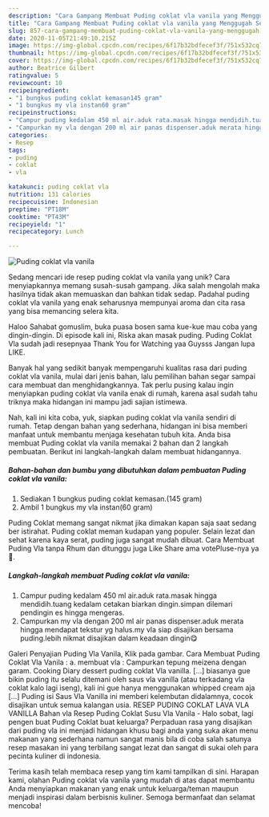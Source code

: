 ```yaml
---
description: "Cara Gampang Membuat Puding coklat vla vanila yang Menggugah Selera"
title: "Cara Gampang Membuat Puding coklat vla vanila yang Menggugah Selera"
slug: 857-cara-gampang-membuat-puding-coklat-vla-vanila-yang-menggugah-selera
date: 2020-11-05T21:49:10.215Z
image: https://img-global.cpcdn.com/recipes/6f17b32bdfecef3f/751x532cq70/puding-coklat-vla-vanila-foto-resep-utama.jpg
thumbnail: https://img-global.cpcdn.com/recipes/6f17b32bdfecef3f/751x532cq70/puding-coklat-vla-vanila-foto-resep-utama.jpg
cover: https://img-global.cpcdn.com/recipes/6f17b32bdfecef3f/751x532cq70/puding-coklat-vla-vanila-foto-resep-utama.jpg
author: Beatrice Gilbert
ratingvalue: 5
reviewcount: 10
recipeingredient:
- "1 bungkus puding coklat kemasan145 gram"
- "1 bungkus my vla instan60 gram"
recipeinstructions:
- "Campur puding kedalam 450 ml air.aduk rata.masak hingga mendidih.tuang kedalam cetakan biarkan dingin.simpan dilemari pendingin es hingga mengeras."
- "Campurkan my vla dengan 200 ml air panas dispenser.aduk merata hingga mendapat tekstur yg halus.my vla siap disajikan bersama puding.lebih nikmat disajikan dalam keadaan dingin😋"
categories:
- Resep
tags:
- puding
- coklat
- vla

katakunci: puding coklat vla 
nutrition: 131 calories
recipecuisine: Indonesian
preptime: "PT18M"
cooktime: "PT43M"
recipeyield: "1"
recipecategory: Lunch

---
```



![Puding coklat vla vanila](https://img-global.cpcdn.com/recipes/6f17b32bdfecef3f/751x532cq70/puding-coklat-vla-vanila-foto-resep-utama.jpg)

Sedang mencari ide resep puding coklat vla vanila yang unik? Cara menyiapkannya memang susah-susah gampang. Jika salah mengolah maka hasilnya tidak akan memuaskan dan bahkan tidak sedap. Padahal puding coklat vla vanila yang enak seharusnya mempunyai aroma dan cita rasa yang bisa memancing selera kita.

Haloo Sahabat gomuslim, buka puasa bosen sama kue-kue mau coba yang dingin-dingin. Di episode kali ini, Riska akan masak puding. Puding Coklat Vla sudah jadi resepnyaa Thank You for Watching yaa Guysss Jangan lupa LIKE.

Banyak hal yang sedikit banyak mempengaruhi kualitas rasa dari puding coklat vla vanila, mulai dari jenis bahan, lalu pemilihan bahan segar sampai cara membuat dan menghidangkannya. Tak perlu pusing kalau ingin menyiapkan puding coklat vla vanila enak di rumah, karena asal sudah tahu triknya maka hidangan ini mampu jadi sajian istimewa.


Nah, kali ini kita coba, yuk, siapkan puding coklat vla vanila sendiri di rumah. Tetap dengan bahan yang sederhana, hidangan ini bisa memberi manfaat untuk membantu menjaga kesehatan tubuh kita. Anda bisa membuat Puding coklat vla vanila memakai 2 bahan dan 2 langkah pembuatan. Berikut ini langkah-langkah dalam membuat hidangannya.

<!--inarticleads1-->

##### Bahan-bahan dan bumbu yang dibutuhkan dalam pembuatan Puding coklat vla vanila:

1. Sediakan 1 bungkus puding coklat kemasan.(145 gram)
1. Ambil 1 bungkus my vla instan(60 gram)


Puding Coklat memang sangat nikmat jika dimakan kapan saja saat sedang ber istirahat. Puding coklat meman kudapan yang populer. Selain lezat dan sehat karena kaya serat, puding juga sangat mudah dibuat. Cara Membuat Puding Vla tanpa Rhum dan ditunggu juga Like Share ama votePluse-nya ya 🙂. 

<!--inarticleads2-->

##### Langkah-langkah membuat Puding coklat vla vanila:

1. Campur puding kedalam 450 ml air.aduk rata.masak hingga mendidih.tuang kedalam cetakan biarkan dingin.simpan dilemari pendingin es hingga mengeras.
1. Campurkan my vla dengan 200 ml air panas dispenser.aduk merata hingga mendapat tekstur yg halus.my vla siap disajikan bersama puding.lebih nikmat disajikan dalam keadaan dingin😋


Galeri Penyajian Puding Vla Vanila, Klik pada gambar. Cara Membuat Puding Coklat Vla Vanila : a. membuat vla : Campurkan tepung meizena dengan garam. Cooking Diary dessert puding coklat Vla vanilla. […] biasanya gue bikin puding itu selalu ditemani oleh saus vla vanilla (atau terkadang vla coklat kalo lagi iseng), kali ini gue hanya menggunakan whipped cream aja […] Puding isi Saus Vla Vanilla ini memberi kelembutan didalamnya, cocok disajikan untuk semua kalangan usia. RESEP PUDING COKLAT LAVA VLA VANILLA Bahan vla Resep Puding Coklat Susu Vla Vanila - Halo sobat, lagi pengen buat Puding Coklat buat keluarga? Perpaduan rasa yang disajikan dari puding vla ini menjadi hidangan khusu bagi anda yang suka akan menu makanan yang sederhana namun sangat manis bila di coba salah satunya resep masakan ini yang terbilang sangat lezat dan sangat di sukai oleh para pecinta kuliner di indonesia. 

Terima kasih telah membaca resep yang tim kami tampilkan di sini. Harapan kami, olahan Puding coklat vla vanila yang mudah di atas dapat membantu Anda menyiapkan makanan yang enak untuk keluarga/teman maupun menjadi inspirasi dalam berbisnis kuliner. Semoga bermanfaat dan selamat mencoba!
